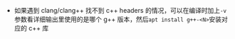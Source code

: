 * 如果遇到 clang/clang++ 找不到 c++ headers 的情况，可以在编译时加上`-v`参数看详细输出里使用的是哪个 g++ 版本，然后`apt install g++-<N>`安装对应的 c++ 库
